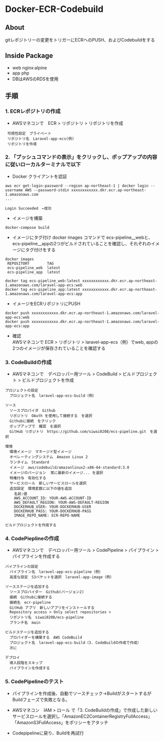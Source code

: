# **Docker-ECR-Codebuild**

## **About**

gitレポジトリーの変更をトリガーにECRへのPUSH、およびCodebuildをする

## **Inside Package**
 * web nginx:alpine
 * app php
 * DBはAWSのRDSを使用

## **手順**

### **1. ECRレポジトリの作成**

* AWSマネコンで　ECR > リポジトリ > リポジトリを作成
```
 可視性設定　プライベート
 リポジトリ名　Laravel-app-ecs(例)
 リポジトリを作成
```

### **2. 「プッシュコマンドの表示」をクリックし、ポップアップの内容に従いローカルターミナルで以下**

* Docker クライアントを認証
```
aws ecr get-login-password --region ap-northeast-1 | docker login --username AWS --password-stdin xxxxxxxxxxxx.dkr.ecr.ap-northeast-1.amazonaws.com
...

Login Succeeded　←成功
```

* イメージを構築
```
docker-compose build
```

* イメージにタグ付け
docker images コマンドで ecs-pipeline__webと、ecs-pipeline__appの2つがビルドされていることを確認し、それぞれのイメージにタグ付けをする

```
docker images
 REPOSITORY        TAG 
 ecs-pipeline_web  latest
 ecs-pipeline_app  latest

docker tag ecs-pipeline_web:latest xxxxxxxxxxxx.dkr.ecr.ap-northeast-1.amazonaws.com/laravel-app-ecs:web
docker tag ecs-pipeline_app:latest xxxxxxxxxxxx.dkr.ecr.ap-northeast-1.amazonaws.com/laravel-app-ecs:app
```

* イメージをECRリポジトリにPUSH

```
docker push xxxxxxxxxxxx.dkr.ecr.ap-northeast-1.amazonaws.com/laravel-app-ecs:web
docker push xxxxxxxxxxxx.dkr.ecr.ap-northeast-1.amazonaws.com/laravel-app-ecs:app
```

* 確認
<br>AWSマネコンで ECR > リポジトリ > laravel-app-ecs（例）でweb, appの2つのイメージが保存されていることを確認する


### 3. CodeBuildの作成

* AWSマネコンで　デベロッパー用ツール > CodeBuild > ビルドプロジェクト > ビルドプロジェクトを作成
```
プロジェクトの設定
  プロジェクト名　laravel-app-ecs-build（例）

ソース
  ソースプロバイダ　Github
  リポジトリ　OAuth を使用して接続する　を選択
  Githubに接続　をクリック
  ポップアップで　確認　を選択
  GitHub リポジトリ　https://github.com/siwai0208/ecs-pipeline.git　を選択

環境
  環境イメージ　マネージド型イメージ
  オペレーティングシステム　Amazon Linux 2
  ランタイム　Standard
  イメージ　aws/codebuild/amazonlinux2-x86-64-standard:3.0
  イメージのバージョン  常に最新のイメージ... を選択
  特権付与　有効化する
  サービスロール　新しいサービスロールを選択
  追加設定　環境変数に以下の値を追加
    名前:値
    AWS_ACCOUNT_ID: YOUR-AWS-ACCOUNT-ID
    AWS_DEFAULT_REGION: YOUR-AWS-DEFAULT-REGION
    DOCKERHUB_USER: YOUR-DOCKERHUB-USER
    DOCKERHUB_PASS: YOUR-DOCKERHUB-PASS
    IMAGE_REPO_NAME: ECR-REPO-NAME

ビルドプロジェクトを作成する
```

### 4. CodePieplineの作成

* AWSマネコンで　デベロッパー用ツール > CodePipeline > パイプライン > パイプラインを作成する
```
パイプラインの設定
  パイプライン名　laravel-app-ecs-pipeline（例）
  高度な設定　S3バケットを選択　laravel-app-image（例）

ソースステージを追加する
  ソースプロバイダー　Github(バージョン2)
  接続　Githubに接続する
  接続名　ecr-pipeline
  GitHub アプリ　新しいアプリをインストールする
  Repository access > Only select repositories > 
  リポジトリ名　siwai0208/ecs-pipeline
  ブランチ名　main

ビルドステージを追加する
  プロバイダーを構築する　AWS CodeBuild
  プロジェクト名　laravel-app-ecs-build（3. CodeBuildの作成で作成）
  次に

デプロイ
  導入段階をスキップ
  パイプラインを作成する
```

### 5. CodePipelineのテスト

* パイプラインを作成後、自動でソースチェック→BuildがスタートするがBuildフェーズで失敗となる。

* AWSマネコン　IAM > ロール で「3. CodeBuildの作成」で作成した新しいサービスロールを選択し「AmazonEC2ContainerRegistryFullAccess」「AmazonS3FullAccess」をポリシーをアタッチ

* Codepipelineに戻り、Buildを再試行
